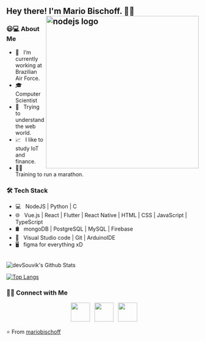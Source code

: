 <h2> Hey there! I'm Mario Bischoff. 🧛‍♂️
<img align="right" alt="nodejs logo" src="https://www.python.org/static/community_logos/python-logo-master-v3-TM.png" width="400"/>

<h3> 😃💻 About Me </h3>

- 💼 &nbsp; I’m currently working at Brazilian Air Force.
- 🎓 &nbsp; Computer Scientist 
- 🔭 &nbsp; Trying to understand the web world.
- 📈 &nbsp; I like to study IoT and finance.
- 🏃‍♂️ &nbsp; Training to run a marathon.

<h3>🛠 Tech Stack</h3>

- 💻 &nbsp; NodeJS | Python | C
- 🌐 &nbsp; Vue.js | React | Flutter | React Native | HTML | CSS | JavaScript | TypeScript
- 🛢 &nbsp; mongoDB | PostgreSQL | MySQL | Firebase
- 🔧 &nbsp; Visual Studio code | Git | ArduinoIDE
- 🖥 &nbsp; figma for everything xD

<br>

<img align="center" src="https://github-readme-stats.vercel.app/api?username=mariobischoff&include_all_commits=true&count_private=true&show_icons=true&line_height=20&title_color=7A7ADB&icon_color=2234AE&text_color=D3D3D3&bg_color=0,000000,130F40" alt="devSouvik's Github Stats">

</br>

[![Top Langs](https://github-readme-stats.vercel.app/api/top-langs/?username=mariobischoff&layout=compact&text_color=daf7dc&bg_color=151515)](https://github.com/mariobischoff/github-readme-stats)


<h3> 🤝🏻 Connect with Me </h3>

<p align="center">
&nbsp; <a href="https://twitter.com/mario93b" target="_blank" rel="noopener noreferrer"><img src="https://img.icons8.com/plasticine/100/000000/twitter.png" width="50" /></a>
&nbsp; <a href="https://www.linkedin.com/in/mario-bischoff-61788618b/" target="_blank" rel="noopener noreferrer"><img src="https://img.icons8.com/plasticine/100/000000/linkedin.png" width="50" /></a>
&nbsp; <a href="mailto:mariobischoffneto@gmail.com" target="_blank" rel="noopener noreferrer"><img src="https://img.icons8.com/plasticine/100/000000/gmail.png"  width="50" /></a>
</p>

⭐️ From [mariobischoff](https://github.com/mariobischoff)
